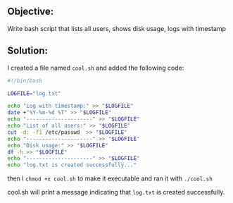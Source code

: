 ## **Objective:**  
Write bash script that lists all users, shows disk usage, logs with timestamp

## **Solution:**
I created a file named `cool.sh` and added the following code:
```bash
#!/bin/bash

LOGFILE="log.txt"

echo "Log with timestamp:" >> "$LOGFILE"
date +"%Y-%m-%d %T" >> "$LOGFILE"
echo "---------------------" >> "$LOGFILE"
echo "List of all users:" >> "$LOGFILE"
cut -d: -f1 /etc/passwd  >> "$LOGFILE"
echo "---------------------" >> "$LOGFILE"
echo "Disk usage:" >> "$LOGFILE"
df -h >> "$LOGFILE"
echo "---------------------" >> "$LOGFILE"
echo "log.txt is created successfully..."
```
then I `chmod +x cool.sh` to make it executable and ran it with `./cool.sh`

cool.sh will print a message indicating that `log.txt` is created successfully.
